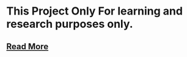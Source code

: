 # This Project Only For **learning** and **research purposes only**. 
## [Read More](https://github.com/OvervoidLabs/.github/blob/main/README.md)
